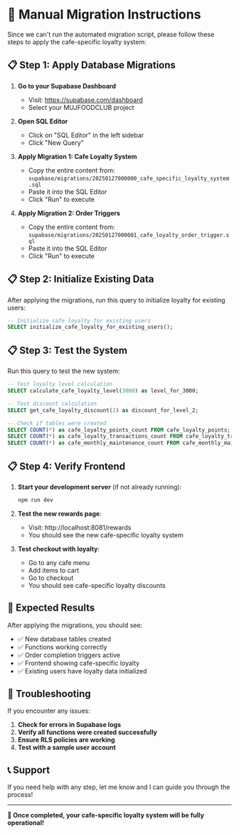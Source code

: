 # 🚀 Manual Migration Instructions

Since we can't run the automated migration script, please follow these steps to apply the cafe-specific loyalty system:

## 📋 **Step 1: Apply Database Migrations**

1. **Go to your Supabase Dashboard**
   - Visit: https://supabase.com/dashboard
   - Select your MUJFOODCLUB project

2. **Open SQL Editor**
   - Click on "SQL Editor" in the left sidebar
   - Click "New Query"

3. **Apply Migration 1: Cafe Loyalty System**
   - Copy the entire content from: `supabase/migrations/20250127000000_cafe_specific_loyalty_system.sql`
   - Paste it into the SQL Editor
   - Click "Run" to execute

4. **Apply Migration 2: Order Triggers**
   - Copy the entire content from: `supabase/migrations/20250127000001_cafe_loyalty_order_trigger.sql`
   - Paste it into the SQL Editor
   - Click "Run" to execute

## 📋 **Step 2: Initialize Existing Data**

After applying the migrations, run this query to initialize loyalty for existing users:

```sql
-- Initialize cafe loyalty for existing users
SELECT initialize_cafe_loyalty_for_existing_users();
```

## 📋 **Step 3: Test the System**

Run this query to test the new system:

```sql
-- Test loyalty level calculation
SELECT calculate_cafe_loyalty_level(3000) as level_for_3000;

-- Test discount calculation
SELECT get_cafe_loyalty_discount(2) as discount_for_level_2;

-- Check if tables were created
SELECT COUNT(*) as cafe_loyalty_points_count FROM cafe_loyalty_points;
SELECT COUNT(*) as cafe_loyalty_transactions_count FROM cafe_loyalty_transactions;
SELECT COUNT(*) as cafe_monthly_maintenance_count FROM cafe_monthly_maintenance;
```

## 📋 **Step 4: Verify Frontend**

1. **Start your development server** (if not already running):
   ```bash
   npm run dev
   ```

2. **Test the new rewards page**:
   - Visit: http://localhost:8081/rewards
   - You should see the new cafe-specific loyalty system

3. **Test checkout with loyalty**:
   - Go to any cafe menu
   - Add items to cart
   - Go to checkout
   - You should see cafe-specific loyalty discounts

## 🎯 **Expected Results**

After applying the migrations, you should see:

- ✅ New database tables created
- ✅ Functions working correctly
- ✅ Order completion triggers active
- ✅ Frontend showing cafe-specific loyalty
- ✅ Existing users have loyalty data initialized

## 🚨 **Troubleshooting**

If you encounter any issues:

1. **Check for errors in Supabase logs**
2. **Verify all functions were created successfully**
3. **Ensure RLS policies are working**
4. **Test with a sample user account**

## 📞 **Support**

If you need help with any step, let me know and I can guide you through the process!

---

**🎉 Once completed, your cafe-specific loyalty system will be fully operational!**
